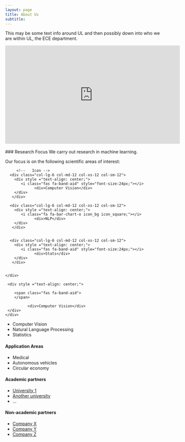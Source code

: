 ```yaml
---
layout: page
title: About Us
subtitle: 
---
```



This may be some text info around UL and then possibly down into who we are within UL, the ECE department.  

<div class="video-container">
<iframe style="display: block; margin: auto;" width="560" height="315" src="https://www.youtube.com/embed/a3y9r995C5w" title="YouTube video player" frameborder="0" allow="accelerometer; autoplay; clipboard-write; encrypted-media; gyroscope; picture-in-picture" allowfullscreen></iframe>
</div>
<!-- Add some space between video and text -->
<br>
### Research Focus
We carry out research in machine learning.

Our focus is on the following scientific areas of interest:

<!-- Set up icons -->
<div class="container-fluid">
   
   <div class="row" >
     
         <!--   Icon -->
      <div class="col-lg-6 col-md-12 col-xs-12 col-sm-12">
        <div style ="text-align: center;">
           <i class="fas fa-band-aid" style="font-size:24px;"></i>
                 <div>Computer Vision</div>
        </div>
       </div>
      
      <div class="col-lg-6 col-md-12 col-xs-12 col-sm-12">
        <div style ="text-align: center;">
           <i class="fa fa-bar-chart-o icon_bg icon_square;"></i>
                 <div>NLP</div>
        </div>
       </div>
      
      
      <div class="col-lg-6 col-md-12 col-xs-12 col-sm-12">
        <div style ="text-align: center;">
           <i class="fas fa-band-aid" style="font-size:24px;"></i>
                 <div>Stats</div>
        </div>
       </div>
      
      
    </div>            
 </div>
 
 
 
 <div class="container-fluid">
   
   <div class="row" >
     
     <div style ="text-align: center;">
                   
        <span class="fas fa-band-aid"> 
        </span>
                   
              <div>Computer Vision</div>
     </div>
    </div>            
 </div>

- Computer Vision
- Natural Language Processing 
- Statistics 


#### Application Areas 
- Medical
- Autonomous vehicles
- Circular economy


#### Academic partners
- [University 1](https://www.ul.ie/)
- [Another university](https://www.ul.ie/)
- ...


#### Non-academic partners
- [Company X](https://www.ul.ie/)
- [Company Y](https://www.ul.ie/)
- [Company Z](https://www.ul.ie/)

